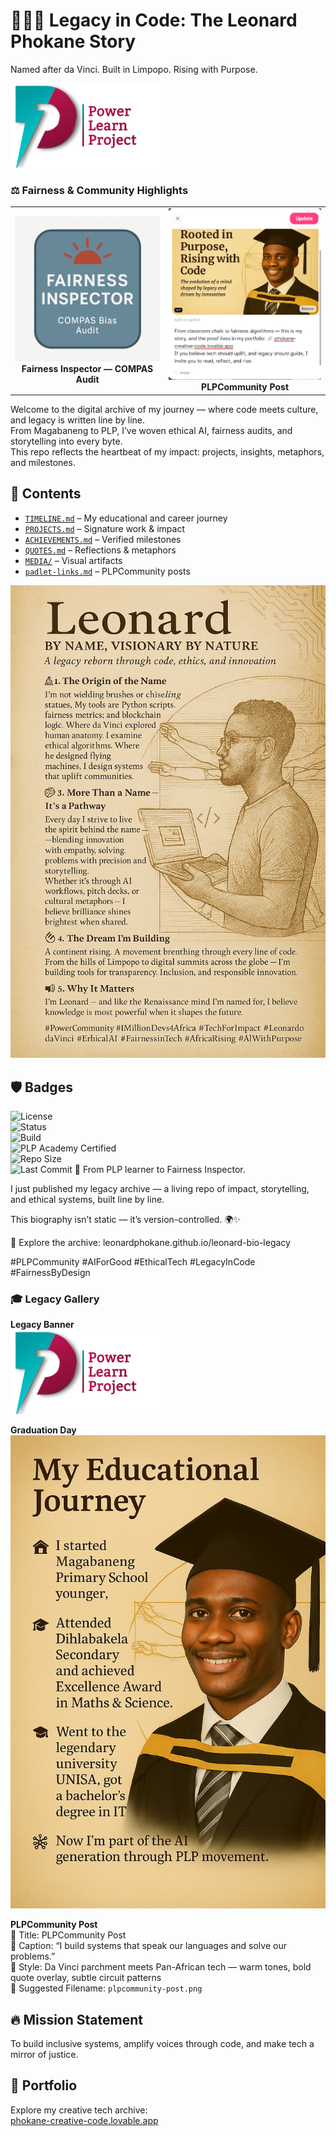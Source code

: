 # 👨🏾‍💻 Legacy in Code: The Leonard Phokane Story

Named after da Vinci. Built in Limpopo. Rising with Purpose.

![Legacy Banner](./MEDIA/legacy-banner.png)

### ⚖️ Fairness & Community Highlights

<table>
  <tr>
    <td align="center">
      <img src="./MEDIA/fairness-inspector.png" alt="Fairness Inspector Badge" width="300"/><br/>
      <strong>Fairness Inspector — COMPAS Audit</strong>
    </td>
    <td align="center">
      <img src="./MEDIA/PLP-padlet-entry.png" alt="PLP Padlet Entry" width="300"/><br/>
      <strong>PLPCommunity Post</strong>
    </td>
  </tr>
</table>



Welcome to the digital archive of my journey — where code meets culture, and legacy is written line by line.  
From Magabaneng to PLP, I’ve woven ethical AI, fairness audits, and storytelling into every byte.  
This repo reflects the heartbeat of my impact: projects, insights, metaphors, and milestones.

## 📁 Contents
- [`TIMELINE.md`](./TIMELINE.md) – My educational and career journey  
- [`PROJECTS.md`](./PROJECTS.md) – Signature work & impact  
- [`ACHIEVEMENTS.md`](./ACHIEVEMENTS.md) – Verified milestones  
- [`QUOTES.md`](./QUOTES.md) – Reflections & metaphors  
- [`MEDIA/`](./MEDIA) – Visual artifacts  
- [`padlet-links.md`](./padlet-links.md) – PLPCommunity posts

![Profile Card](./MEDIA/profile-card.png)
## 🛡️ Badges
![License](https://img.shields.io/badge/License-CC%20BY%204.0-blue.svg)  
![Status](https://img.shields.io/badge/Repo-Active-brightgreen)  
![Build](https://img.shields.io/badge/Build-Legacy%20in%20Progress-yellow)  
![PLP Academy Certified](https://img.shields.io/badge/PLP%20Academy-Certified-blueviolet)  
![Repo Size](https://img.shields.io/github/repo-size/leonardphokane/leonard-bio-legacy)  
![Last Commit](https://img.shields.io/github/last-commit/leonardphokane/leonard-bio-legacy)
🚀 From PLP learner to Fairness Inspector.

I just published my legacy archive — a living repo of impact, storytelling, and ethical systems, built line by line.

This biography isn’t static — it’s version-controlled. 🌍✨

🔗 Explore the archive: leonardphokane.github.io/leonard-bio-legacy

#PLPCommunity #AIForGood #EthicalTech #LegacyInCode #FairnessByDesign


### 🎓 Legacy Gallery

**Legacy Banner**  
![Legacy Banner](./MEDIA/legacy-banner.png)

**Graduation Day**  
![Graduation Photo](./MEDIA/graduation-photo.jpg)

**PLPCommunity Post**  
📸 Title: PLPCommunity Post  
📝 Caption: “I build systems that speak our languages and solve our problems.”  
🎨 Style: Da Vinci parchment meets Pan-African tech — warm tones, bold quote overlay, subtle circuit patterns  
📁 Suggested Filename: `plpcommunity-post.png`






## 🔥 Mission Statement
To build inclusive systems, amplify voices through code, and make tech a mirror of justice.

## 💼 Portfolio
Explore my creative tech archive:  
[phokane-creative-code.lovable.app](https://phokane-creative-code.lovable.app)



